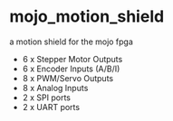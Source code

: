 # mojo_motion_shield
a motion shield for the mojo fpga

*  6 x Stepper Motor Outputs
*  6 x Encoder Inputs (A/B/I)
*  8 x PWM/Servo Outputs
*  8 x Analog Inputs
*  2 x SPI ports
*  2 x UART ports
